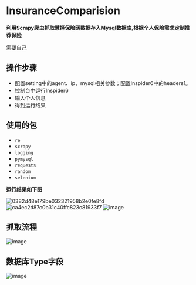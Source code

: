 # InsuranceComparision

**利用Scrapy爬虫抓取慧择保险网数据存入Mysql数据库,根据个人保险需求定制推荐保险**  


需要自己 

## 操作步骤  
* 配置setting中的agent、ip、mysql相关参数；配置Inspider6中的headers1。
* 控制台中运行Inspider6 
* 输入个人信息  
* 得到运行结果  

## 使用的包
- `re`
- `scrapy`
- `logging`
- `pymysql`
- `requests`
- `random`
- `selenium`

**运行结果如下图**

![0382d48e179be032321958b2e0fe8fd](https://github.com/user-attachments/assets/99fbec4a-9b3d-4989-bedd-7ca198d2b60e)
![ca4ec2d87c0b31c40ffc823c81933f7](https://github.com/user-attachments/assets/cb4b1894-5a8f-4862-b157-0b3692405b47)
![image](https://github.com/user-attachments/assets/63d753c9-27c1-44ae-9555-1fe8ecc387c1)

## 抓取流程

![image](https://github.com/user-attachments/assets/f72f6675-ea18-4573-b58e-973d8cd9e6d3)



## 数据库Type字段  

![image](https://github.com/user-attachments/assets/9dfd90c4-3ba5-4d01-a1bb-3ffea3c276ef)

